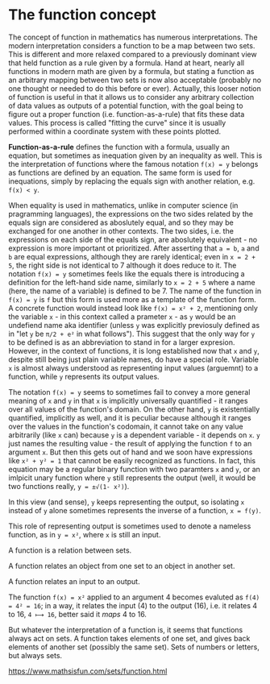 # The function concept

The concept of function in mathematics has numerous interpretations. The modern interpretation considers a function to be a map between two sets. This is different and more relaxed compared to a previously dominant view that held function as a rule given by a formula. Hand at heart, nearly all functions in modern math are given by a formula, but stating a function as an arbitrary mapping between two sets is now also acceptable (probably no one thought or needed to do this before or ever). Actually, this looser notion of function is useful in that it allows us to consider any arbitrary collection of data values as outputs of a potential function, with the goal being to figure out a proper function (i.e. function-as-a-rule) that fits these data values. This process is called "fitting the curve" since it is usually performed within a coordinate system with these points plotted.

**Function-as-a-rule** defines the function with a formula, usually an equation, but sometimes as inequation given by an inequality as well. This is the interpretation of functions where the famous notation `f(x) = y` belongs as functions are defined by an equation. The same form is used for inequations, simply by replacing the equals sign with another relation, e.g. `f(x) < y`.

When equality is used in mathematics, unlike in computer science (in pragramming languages), the expressions on the two sides related by the equals sign are considered as aboslutely equal, and so they may be exchanged for one another in other contexts. The two sides, i.e. the expressions on each side of the equals sign, are aboslutely equivalent - no expression is more important ot prioritized. After asserting that `a = b`, `a` and `b` are equal expressions, although they are rarely identical; even in `x = 2 + 5`, the right side is not identical to 7 although it does reduce to it. The notation `f(x) = y` sometimes feels like the equals there is introducing a definition for the left-hand side name, similarly to `x = 2 + 5` where a name (here, the name of a variable) is defined to be 7. The name of the function in `f(x) = y` is `f` but this form is used more as a template of the function form. A concrete function would instead look like `f(x) = x² + 2`, mentioning only the variable `x` - in this context called a prameter `x` - as `y` would be an undefiend name aka identifier (unless `y` was explicitly previosuly defined as in "let `y` be `π/2 + e²` in what follows"). This suggest that the only way for `y` to be defined is as an abbreviation to stand in for a larger expresion. However, in the context of functions, it is long established now that `x` and `y`, despite still being just plain variable names, do have a special role. Variable `x` is almost always understood as representing input values (arguemnt) to a function, while `y` represents its output values. 

The notation `f(x) = y` seems to sometimes fail to convey a more general meaning of `x` and `y` in that `x` is implicitly universally quantified - it ranges over all values of the function's domain. On the other hand, `y` is existentially quantified, implicitly as well, and it is peculiar because although it ranges over the values in the function's codomain, it cannot take on any value arbitrarily (like `x` can) because `y` is a dependent variable - it depends on `x`. `y` just names the resulting value - the result of applying the function `f` to an argument `x`. But then this gets out of hand and we soon have expressions like `x² + y² = 1` that cannot be easily recognized as functions. In fact, this equation may be a regular binary function with two paramters `x` and `y`, or an imlpicit unary function where `y` still represents the output (well, it would be two functions really, `y = ±√(1- x²)`).

In this view (and sense), `y` keeps representing the output, so isolating `x` instead of `y` alone sometimes represents the inverse of a function, `x = f(y)`.

This role of representing output is sometimes used to denote a nameless function, as in `y = x²`, where `x` is still an input.



A function is a relation between sets.

A function relates an object from one set to an object in another set.

A function relates an input to an output. 

The function `f(x) = x²` applied to an argument 4 becomes evaluted as `f(4) = 4² = 16`; in a way, it relates the input (4) to the output (16), i.e. it relates 4 to 16, `4 ⟼ 16`, better said it *maps* 4 to 16.


But whatever the interpretation of a function is, it seems that functions always act on sets. A function takes elements of one set, and gives back elements of another set (possibly the same set). Sets of numbers or letters, but always sets.

https://www.mathsisfun.com/sets/function.html
